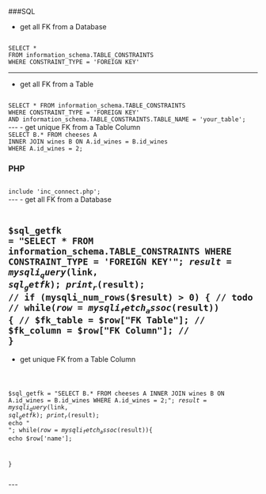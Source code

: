 ###SQL

- get all FK from a Database

<code>
SELECT *
FROM information_schema.TABLE_CONSTRAINTS
WHERE CONSTRAINT_TYPE = 'FOREIGN KEY'
</code>

---

- get all FK from a Table

<code>
SELECT * FROM information_schema.TABLE_CONSTRAINTS
WHERE CONSTRAINT_TYPE = 'FOREIGN KEY'
AND information_schema.TABLE_CONSTRAINTS.TABLE_NAME = 'your_table';
</code>
---
- get unique FK from a Table Column

<code>
SELECT B.* FROM cheeses A
INNER JOIN wines B ON A.id_wines = B.id_wines
WHERE A.id_wines = 2;
</code>

### PHP

<code>
include 'inc_connect.php';
</code>
---
- get all FK from a Database

<code>

$sql_getfk = "SELECT *
FROM information_schema.TABLE_CONSTRAINTS
WHERE CONSTRAINT_TYPE = 'FOREIGN KEY'";
$result = mysqli_query($link, $sql_getfk);
print_r($result);
// if (mysqli_num_rows($result) > 0) { // todo
// while($row = mysqli_fetch_assoc($result)) {
//     $fk_table = $row["FK Table"];
//     $fk_column = $row["FK Column"];
// }
</code>
---
- get unique FK from a Table Column

<code>

$sql_getfk = "SELECT B.* FROM cheeses A INNER JOIN wines B ON A.id_wines = B.id_wines WHERE A.id_wines = 2;";
$result = mysqli_query($link, $sql_getfk);
print_r($result);
echo "<br />";
while($row = mysqli_fetch_assoc($result)){
    echo $row['name'];
    
}
  
</code>
---
